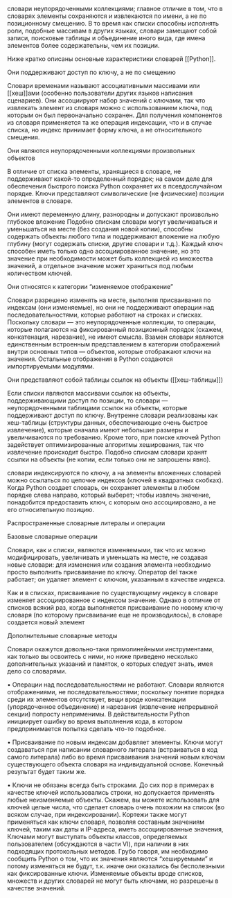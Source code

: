 словари неупорядоченными коллекциями; главное отличие в том, что в словарях элементы сохраняются и извлекаются по имени, а не по позиционному смещению. В то время как списки способны исполнять роли, подобные массивам в других языках, словари замещают собой записи, поисковые таблицы и объединение иного вида, где имена элементов более содержательны, чем их позиции.

Ниже кратко описаны основные характеристики словарей [[Python]]. 

Они поддерживают доступ по ключу, а не по смещению 

Словари временами называют ассоциативными массивами или [[хеш]]ами (особенно пользователи других языков написания сценариев). Они ассоциируют набор значений с ключами, так что извлекать элемент из словаря можно с использованием ключа, под которым он был первоначально сохранен. Для получения компонентов из словаря применяется та же операция индексации, что и в случае списка, но индекс принимает форму ключа, а не относительного смещения. 

Они являются неупорядоченными коллекциями произвольных объектов 

В отличие от списка элементы, хранящиеся в словаре, не поддерживают какой-то определенный порядок; на самом деле для обеспечения быстрого поиска Python сохраняет их в псевдослучайном порядке. Ключи представляют символические (не физические) позиции элементов в словаре. 

Они имеют переменную длину, разнородны и допускают произвольно глубокое вложение Подобно спискам словари могут увеличиваться и уменьшаться на месте (без создания новой копии), способны содержать объекты любого типа и поддерживают вложение на любую глубину (могут содержать списки, другие словари и т.д.). Каждый ключ способен иметь только одно ассоциированное значение, но это значение при необходимости может быть коллекцией из множества значений, а отдельное значение может храниться под любым количеством ключей. 

Они относятся к категории “изменяемое отображение” 

Словари разрешено изменять на месте, выполняя присваивания по индексам (они изменяемые), но они не поддерживают операции над последовательностями, которые работают на строках и списках. Поскольку словари — это неупорядоченные коллекции, то операции, которые полагаются на фиксированный позиционный порядок (скажем, конкатенация, нарезание), не имеют смысла. Взамен словари являются единственным встроенным представлением в категории отображений внутри основных типов — объектов, которые отображают ключи на значения. Остальные отображения в Python создаются импортируемыми модулями. 

Они представляют собой таблицы ссылок на объекты ([[хеш-таблицы]]) 

Если списки являются массивами ссылок на объекты, поддерживающими доступ по позиции, то словари — неупорядоченными таблицами ссылок на объекты, которые поддерживают доступ по ключу. Внутренне словари реализованы как хеш-таблицы (структуры данных, обеспечивающие очень быстрое извлечение), которые сначала имеют небольшие размеры и увеличиваются по требованию. Кроме того, при поиске ключей Python задействует оптимизированные алгоритмы хеширования, так что извлечение происходит быстро. Подобно спискам словари хранят ссылки на объекты (не копии, если только они не запрошены явно).

словари индексируются по ключу, а на элементы вложенных словарей можно ссылаться по цепочке индексов (ключей в квадратных скобках). Когда Python создает словарь, он сохраняет элементы в любом порядке слева направо, который выберет; чтобы извлечь значение, понадобится предоставить ключ, с которым оно ассоциировано, а не его относительную позицию.

Распространенные словарные литералы и операции

Базовые словарные операции

Словари, как и списки, являются изменяемыми, так что их можно модифицировать, увеличивать и уменьшать на месте, не создавая новые словари: для изменения или создания элемента необходимо просто выполнить присваивание по ключу. Оператор del также работает; он удаляет элемент с ключом, указанным в качестве индекса.

Как и в списках, присваивание по существующему индексу в словаре изменяет ассоциированное с индексом значение. Однако в отличие от списков всякий раз, когда выполняется присваивание по новому ключу словаря (по которому присваивание еще не производилось), в словаре создается новый элемент

Дополнительные словарные методы

Словари окажутся довольно-таки прямолинейными инструментами, как только вы освоитесь с ними, но ниже приведено несколько дополнительных указаний и памяток, о которых следует знать, имея дело со словарями. 

• Операции над последовательностями не работают. Словари являются отображениями, не последовательностями; поскольку понятие порядка среди их элементов отсутствует, вещи вроде конкатенации (упорядоченное объединение) и нарезания (извлечение непрерывной секции) попросту неприменимы. В действительности Python инициирует ошибку во время выполнения кода, в котором предпринимается попытка сделать что-то подобное. 

• Присваивание по новым индексам добавляет элементы. Ключи могут создаваться при написании словарного литерала (встраиваться в код самого литерала) либо во время присваивания значений новым ключам существующего объекта словаря на индивидуальной основе. Конечный результат будет таким же. 

• Ключи не обязаны всегда быть строками. До сих пор в примерах в качестве ключей использовались строки, но допускается применять любые неизменяемые объекты. Скажем, вы можете использовать для ключей целые числа, что сделает словарь очень похожим на список (во всяком случае, при индексировании). Кортежи также могут применяться как ключи словаря, позволяя составным значениям ключей, таким как даты и IP-адреса, иметь ассоциированные значения, Ключами могут выступать объекты классов, определяемых пользователем (обсуждаются в части VI), при наличии в них подходящих протокольных методов. Грубо говоря, им необходимо сообщить Python о том, что их значения являются “хешируемыми” и потому изменяться не будут, т.к. иначе они оказались бы бесполезными как фиксированные ключи. Изменяемые объекты вроде списков, множеств и других словарей не могут быть ключами, но разрешены в качестве значений. 